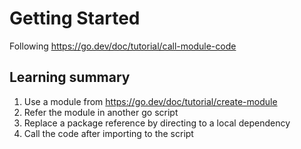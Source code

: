 # Getting Started
Following https://go.dev/doc/tutorial/call-module-code

## Learning summary
1. Use a module from https://go.dev/doc/tutorial/create-module
2. Refer the module in another go script
3. Replace a package reference by directing to a local dependency
4. Call the code after importing to the script